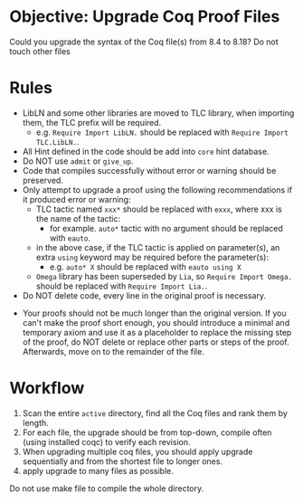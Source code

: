 # Objective: Upgrade Coq Proof Files

Could you upgrade the syntax of the Coq file(s) from 8.4 to 8.18? Do not touch other files

# Rules

- LibLN and some other libraries are moved to TLC library, when importing them, the TLC prefix will be required.
  - e.g. `Require Import LibLN.` should be replaced with `Require Import TLC.LibLN.`.
- All Hint defined in the code should be add into `core` hint database.
- Do NOT use `admit` or `give_up`.
- Code that compiles successfully without error or warning should be preserved.
- Only attempt to upgrade a proof using the following recommendations if it produced error or warning:
  - TLC tactic named `xxx*` should be replaced with `exxx`, where xxx is the name of the tactic:
    - for example. `auto*` tactic with no argument should be replaced with `eauto`.
  - in the above case, if the TLC tactic is applied on parameter(s), an extra `using` keyword may be required before the parameter(s):
    - e.g. `auto* X` should be replaced with `eauto using X`
  - `Omega` library has been superseded by `Lia`, so `Require Import Omega.` should be replaced with `Require Import Lia.`.
- Do NOT delete code, every line in the original proof is necessary.
<!-- - Your proofs should not be much longer than the old version, if you can't make the proof short enough, you should insert an `admit` where proof check fails (but do not delete other part of the proof), and move to the next one. -->
- Your proofs should not be much longer than the original version. If you can't make the proof short enough, you should introduce a minimal and temporary axiom and use it as a placeholder to replace the missing step of the proof, do NOT delete or replace other parts or steps of the proof. Afterwards, move on to the remainder of the file.

# Workflow

1. Scan the entire `active` directory, find all the Coq files and rank them by length.
2. For each file, the upgrade should be from top-down, compile often (using installed coqc) to verify each revision.
3. When upgrading multiple coq files, you should apply upgrade sequentially and from the shortest file to longer ones.
4. apply upgrade to many files as possible.

Do not use make file to compile the whole directory.
